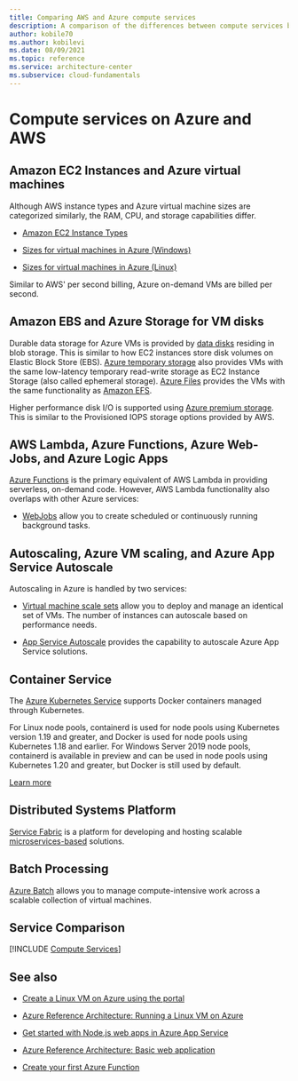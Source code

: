 ```yaml
---
title: Comparing AWS and Azure compute services
description: A comparison of the differences between compute services between Azure and AWS
author: kobile70
ms.author: kobilevi
ms.date: 08/09/2021
ms.topic: reference
ms.service: architecture-center
ms.subservice: cloud-fundamentals
---
```


# Compute services on Azure and AWS

## Amazon EC2 Instances and Azure virtual machines

Although AWS instance types and Azure virtual machine sizes are categorized similarly, the RAM, CPU, and storage capabilities differ.

- [Amazon EC2 Instance Types](https://aws.amazon.com/ec2/instance-types)

- [Sizes for virtual machines in Azure (Windows)](/azure/virtual-machines/windows/sizes)

- [Sizes for virtual machines in Azure (Linux)](/azure/virtual-machines/linux/sizes)

Similar to AWS' per second billing, Azure on-demand VMs are billed per second.

## Amazon EBS and Azure Storage for VM disks

Durable data storage for Azure VMs is provided by [data disks](/azure/virtual-machines/linux/managed-disks-overview) residing in blob storage. This is similar to how EC2 instances store disk volumes on Elastic Block Store (EBS). [Azure temporary storage](/archive/blogs/mast/understanding-the-temporary-drive-on-windows-azure-virtual-machines) also provides VMs with the same low-latency temporary read-write storage as EC2 Instance Storage (also called ephemeral storage). [Azure Files](/storage/files/storage-files-introduction) provides the VMs with the same functionality as [Amazon EFS](https://aws.amazon.com/efs).

Higher performance disk I/O is supported using [Azure premium storage](/azure/virtual-machines/windows/premium-storage). This is similar to the Provisioned IOPS storage options provided by AWS.

## AWS Lambda, Azure Functions, Azure Web-Jobs, and Azure Logic Apps

[Azure Functions](https://azure.microsoft.com/services/functions) is the primary equivalent of AWS Lambda in providing serverless, on-demand code. However, AWS Lambda functionality also overlaps with other Azure services:

- [WebJobs](/azure/app-service/web-sites-create-web-jobs) allow you to create scheduled or continuously running background tasks.

## Autoscaling, Azure VM scaling, and Azure App Service Autoscale

Autoscaling in Azure is handled by two services:

- [Virtual machine scale sets](/azure/virtual-machine-scale-sets/overview) allow you to deploy and manage an identical set of VMs. The number of instances can autoscale based on performance needs.

- [App Service Autoscale](/azure/app-service/web-sites-scale) provides the capability to autoscale Azure App Service solutions.

## Container Service

The [Azure Kubernetes Service](/azure/aks/intro-kubernetes) supports Docker containers managed through Kubernetes. 

For Linux node pools, containerd is used for node pools using Kubernetes version 1.19 and greater, and Docker is used for node pools using Kubernetes 1.18 and earlier. For Windows Server 2019 node pools, containerd is available in preview and can be used in node pools using Kubernetes 1.20 and greater, but Docker is still used by default.

[Learn more](https://docs.microsoft.com/en-us/azure/aks/cluster-configuration#container-runtime-configuration)

## Distributed Systems Platform

[Service Fabric](/azure/service-fabric/service-fabric-overview) is a platform for developing and hosting scalable [microservices-based](/azure/service-fabric/service-fabric-overview-microservices) solutions.

## Batch Processing

[Azure Batch](/azure/batch/batch-technical-overview) allows you to manage compute-intensive work across a scalable collection of virtual machines.

## Service Comparison

[!INCLUDE [Compute Services](../../includes/aws/compute.md)]

## See also

- [Create a Linux VM on Azure using the portal](/azure/virtual-machines/linux/quick-create-portal)

- [Azure Reference Architecture: Running a Linux VM on Azure](../reference-architectures/n-tier/linux-vm.yml)

- [Get started with Node.js web apps in Azure App Service](/azure/app-service/app-service-web-get-started-nodejs)

- [Azure Reference Architecture: Basic web application](../reference-architectures/app-service-web-app/basic-web-app.yml)

- [Create your first Azure Function](/azure/azure-functions/functions-create-first-azure-function)
